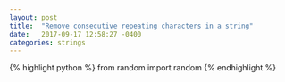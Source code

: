 ```yaml
---
layout: post
title:  "Remove consecutive repeating characters in a string"
date:   2017-09-17 12:58:27 -0400
categories: strings
---
```


{% highlight python %}
from random import random
{% endhighlight %}
